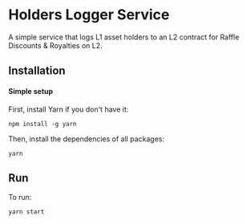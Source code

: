 # Holders Logger Service
A simple service that logs L1 asset holders to an L2 contract for Raffle Discounts & Royalties on L2.

## Installation

#### Simple setup

First, install Yarn if you don't have it:

```
npm install -g yarn
```

Then, install the dependencies of all packages:

```
yarn
```

## Run

To run:

```
yarn start
```
